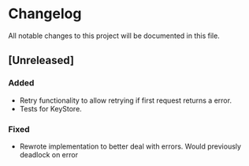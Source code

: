 # Changelog

All notable changes to this project will be documented in this file.

## [Unreleased]

### Added

- Retry functionality to allow retrying if first request returns a error.
- Tests for KeyStore.

### Fixed

- Rewrote implementation to better deal with errors. Would previously deadlock on error
